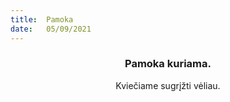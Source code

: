 ```yaml
---
title:  Pamoka
date:   05/09/2021
---
```


### <center>Pamoka kuriama.</center>
<center>Kviečiame sugrįžti vėliau.</center>